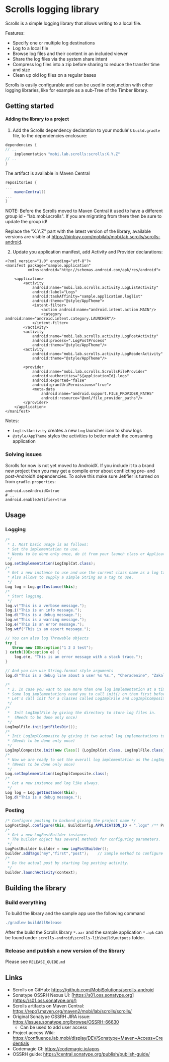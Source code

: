 # Scrolls logging library

Scrolls is a simple logging library that allows writing to a local file. 

Features:

- Specify one or multiple log destinations
- Log to a local file
- Browse log files and their content in an included viewer
- Share the log files via the system share intent
- Compress log files into a zip before sharing to reduce the transfer time and size
- Clean up old log files on a regular bases

Scrolls is easily configurable and can be used in conjunction with other logging libraries, like for example as a sub-Tree of the Timber library.

## Getting started

#### Adding the library to a project

1) Add the Scrolls dependency declaration to your module's `build.gradle` file, to the dependencies enclosure:

```groovy
dependencies {
// ..
    implementation "mobi.lab.scrolls:scrolls:X.Y.Z"
// ..
}
```

The artifact is available in Maven Central

```groovy
repositories {
...
    mavenCentral()
...
}
```

NOTE: Before the Scrolls moved to Maven Central it used to have a different group id -  "lab.mobi.scrolls". If you are migrating from there then be sure to update the group id!

Replace the "X.Y.Z" part with the latest version of the library, available versions are visible at https://bintray.com/mobilab/mobi.lab.scrolls/scrolls-android.

2) Update you application manifest, add Activity and Provider declarations:

```
<?xml version="1.0" encoding="utf-8"?>
<manifest package="sample.application"
          xmlns:android="http://schemas.android.com/apk/res/android">

    <application>
        <activity
            android:name="mobi.lab.scrolls.activity.LogListActivity"
            android:label="Logs"
            android:taskAffinity="sample.application.loglist"
            android:theme="@style/AppTheme">
            <intent-filter>
                <action android:name="android.intent.action.MAIN"/>
                <category android:name="android.intent.category.LAUNCHER"/>
            </intent-filter>
        </activity>
        <activity
            android:name="mobi.lab.scrolls.activity.LogPostActivity"
            android:process=".LogPostProcess"
            android:theme="@style/AppTheme"/>
        <activity
            android:name="mobi.lab.scrolls.activity.LogReaderActivity"
            android:theme="@style/AppTheme"/>

        <provider
            android:name="mobi.lab.scrolls.ScrollsFileProvider"
            android:authorities="${applicationId}.logs"
            android:exported="false"
            android:grantUriPermissions="true">
            <meta-data
                android:name="android.support.FILE_PROVIDER_PATHS"
                android:resource="@xml/file_provider_paths"/>
        </provider>
    </application>
</manifest>
```

Notes:
* `LogListActivity` creates a new `Log` launcher icon to show logs
* `@style/AppTheme` styles the activities to better match the consuming application

### Solving issues

Scrolls for now is not yet moved to AndroidX. If you include it to a brand new project then you may get a compile error about conflicting pre- and post-AndroidX dependencies. To solve this make sure Jetifier is turned on from `gradle.properties`:

```properties
android.useAndroidX=true
# ..
android.enableJetifier=true
```



## Usage

### Logging

```java
/*
 * 1. Most basic usage is as follows:
 * Set the implementation to use. 
 * Needs to be done only once, do it from your launch class or Application object. 
 */
Log.setImplementation(LogImplCat.class);  
/*
 * Get a new instance to use and use the current class name as a log tag. 
 * Also allows to supply a simple String as a tag to use.
 */
Log log = Log.getInstance(this);
/*
 * Start logging. 
 */
log.v("This is a verbose message.");
log.i("This is an info message.");
log.d("This is a debug message.");
log.w("This is a warning message.");
log.e("This is an error message.");
log.wtf("This is an assert message.");

// You can also log Throwable objects
try {
   throw new IOException("1 2 3 test"); 
} catch(IOException e) {
    log.e(e, "This is an error message with a stack trace.");
}

// And you can use String.format style arguments
log.d("This is a debug line about a user %s %s.", "Cheradenine", "Zakalwe");

/*
 * 2. In case you want to use more than one log implementation at a time you can use LogImplComposite class.
 * Some log implementations need you to call init() on them first before usage.
 * Let's call init for a classes called LogImplFile and LogImplComposite.
 */
/*
 *  Init LogImplFile by giving the directory to store log files in. 
 *  (Needs to be done only once)
 */
LogImplFile.init(getFilesDir());
/*
 * Init LogImplComposite by giving it two actual log implementations to use, the LogCat one and the File one
 * (Needs to be done only once)
 */
LogImplComposite.init(new Class[] {LogImplCat.class, LogImplFile.class});
/*
 * Now we are ready to set the overall log implementation as the LogImplComposite class
 * (Needs to be done only once)
 */
Log.setImplementation(LogImplComposite.class);
/*
 * Get a new instance and log like always.
 */
Log log = Log.getInstance(this);
log.d("This is a debug message.");

```

### Posting

```java
/* Configure posting to backend giving the project name */
LogPostImpl.configure(this, BuildConfig.APPLICATION_ID + ".logs" /** Provider **/);
/*
 * Get a new LogPostBuilder instance.
 * The builder object has several methods for configuring parameters.
 */
LogPostBuilder builder = new LogPostBuilder();
builder.addTags("my","first","post");    // Sample method to configure tags for the post
/*
 * Do the actual post by starting log posting activity.
 */
builder.launchActivity(context);

```

## Building the library

### Build everything

To build the library and the sample app use the following command

```groovy
./gradlew buildAllRelease
```

After the build the Scrolls library `*.aar` and the sample application `*.apk` can be found under `scrolls-android\scrolls-lib\build\outputs` folder.

### Release and publish a new version of the library

Please see `RELEASE_GUIDE.md`

## Links

- Scrolls on GitHub: https://github.com/MobiSolutions/scrolls-android
- Sonatype OSSRH Nexus UI: [https://s01.oss.sonatype.org](https://s01.oss.sonatype.org/)
- Scrolls artifacts on Maven Central: https://repo1.maven.org/maven2/mobi/lab/scrolls/scrolls/
- Original Sonatype OSSRH JIRA issue: https://issues.sonatype.org/browse/OSSRH-66630
  - Can be used to add user access
- Project access Wiki: https://confluence.lab.mobi/display/DEV/Sonatype+Maven+Access+Credentials
- Codemagic CI: https://codemagic.io/apps
- OSSRH guide: https://central.sonatype.org/publish/publish-guide/